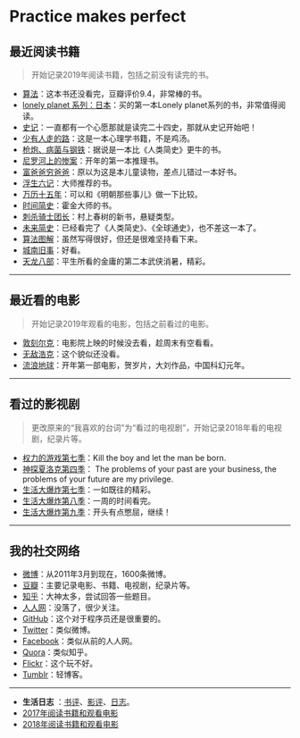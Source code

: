 # Practice makes perfect

## 最近阅读书籍
> 开始记录2019年阅读书籍，包括之前没有读完的书。

* [算法](https://book.douban.com/subject/19952400/)：这本书还没看完，豆瓣评价9.4，非常棒的书。
* [lonely planet 系列：日本](https://book.douban.com/subject/26841390/)：买的第一本Lonely planet系列的书，非常值得阅读。
* [史记](https://book.douban.com/subject/1836555/)：一直都有一个心愿那就是读完二十四史，那就从史记开始吧！
* [少有人走的路](https://book.douban.com/subject/1775691/)：这是一本心理学书籍，不是鸡汤。
* [枪炮、病菌与钢铁](https://book.douban.com/subject/1813841/)：据说是一本比《人类简史》更牛的书。
* [尼罗河上的惨案](https://book.douban.com/subject/1813841/)：开年的第一本推理书。
* [富爸爸穷爸爸](https://book.douban.com/subject/3291111/)：原以为这是本儿童读物，差点儿错过一本好书。
* [浮生六记](https://book.douban.com/subject/26610864/)：大师推荐的书。
* [万历十五年](https://book.douban.com/subject/1981042/)：可以和《明朝那些事儿》做一下比较。
* [时间简史](https://book.douban.com/subject/1034282/)：霍金大师的书。
* [刺杀骑士团长](https://book.douban.com/subject/27199470/)：村上春树的新书，悬疑类型。
* [未来简史](https://book.douban.com/subject/26943161/)：已经看完了《人类简史》、《全球通史》，也不差这一本了。
* [算法图解](https://book.douban.com/subject/26979890/)：虽然写得很好，但还是很难坚持看下来。
* [城南旧事](https://book.douban.com/subject/3057333/)：好看。
* [天龙八部](https://book.douban.com/subject/1255625/)：平生所看的金庸的第二本武侠消暑，精彩。

------------------------------

## 最近看的电影
> 开始记录2019年观看的电影，包括之前看过的电影。

* [敦刻尔克](https://movie.douban.com/subject/26607693/)：电影院上映的时候没去看，趁周末有空看看。
* [无敌浩克](https://movie.douban.com/subject/1866475/)：这个貌似还没看。
* [流浪地球](https://movie.douban.com/subject/26266893/)：开年第一部电影，贺岁片，大刘作品，中国科幻元年。

-----------------------------

## 看过的影视剧
> 更改原来的“我喜欢的台词”为“看过的电视剧”，开始记录2018年看的电视剧，纪录片等。 

* [权力的游戏第七季](https://movie.douban.com/subject/26235354/)：Kill the boy and let the man be born.
* [神探夏洛克第四季](https://movie.douban.com/subject/25750923/)： The problems of your past are your business, the problems of your future are my privilege.
* [生活大爆炸第七季](https://movie.douban.com/subject/21339708/)：一如既往的精彩。
* [生活大爆炸第八季](https://movie.douban.com/subject/25845393/)：一周的时间看完。
* [生活大爆炸第九季](https://movie.douban.com/subject/25845400/)：开头有点憋屈，继续！

-----------------------------

## 我的社交网络
* [微博](http://weibo.com/lingtiandipan)：从2011年3月到现在，1600条微博。
* [豆瓣](https://www.douban.com/people/lilei1998/)：主要记录电影、书籍、电视剧，纪录片等。
* [知乎](https://www.zhihu.com/people/li-lei-10-26)：大神太多，尝试回答一些题目。
* [人人网](http://www.renren.com/357981768/profile)：没落了，很少关注。
* [GitHub](https://github.com/lilei11981)：这个对于程序员还是很重要的。
* [Twitter](https://twitter.com/lilei1998)：类似微博。
* [Facebook](https://www.facebook.com/lilei11981)：类似从前的人人网。
* [Quora](https://www.quora.com/profile/%E7%A3%8A-%E6%9D%8E-12)：类似知乎。
* [Flickr](https://www.flickr.com/people/155046335@N04/)：这个玩不好。
* [Tumblr](https://www.tumblr.com/blog/lilei11981)：轻博客。

---------------------------

* **生活日志** ：[书评](./Books_and_Movies/Books_and_Movies.md)、[影评](./Books_and_Movies/Books_and_Movies.md)、[日志](./Stories/Stories.md)。
* [2017年阅读书籍和观看电影](./Books_and_Movies/2017Books_and_Movies.md)
* [2018年阅读书籍和观看电影](./Books_and_Movies/2018Books_and_Movies.md)



